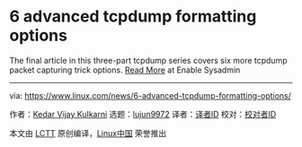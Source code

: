 [#]: subject: (6 advanced tcpdump formatting options)
[#]: via: (https://www.linux.com/news/6-advanced-tcpdump-formatting-options/)
[#]: author: (Kedar Vijay Kulkarni https://www.redhat.com/sysadmin/tcpdump-part-3)
[#]: collector: (lujun9972)
[#]: translator: ( )
[#]: reviewer: ( )
[#]: publisher: ( )
[#]: url: ( )

6 advanced tcpdump formatting options
======

The final article in this three-part tcpdump series covers six more tcpdump packet capturing trick options.
[Read More][1] at Enable Sysadmin

--------------------------------------------------------------------------------

via: https://www.linux.com/news/6-advanced-tcpdump-formatting-options/

作者：[Kedar Vijay Kulkarni][a]
选题：[lujun9972][b]
译者：[译者ID](https://github.com/译者ID)
校对：[校对者ID](https://github.com/校对者ID)

本文由 [LCTT](https://github.com/LCTT/TranslateProject) 原创编译，[Linux中国](https://linux.cn/) 荣誉推出

[a]: https://www.redhat.com/sysadmin/tcpdump-part-3
[b]: https://github.com/lujun9972
[1]: https://www.redhat.com/sysadmin/tcpdump-part-3
